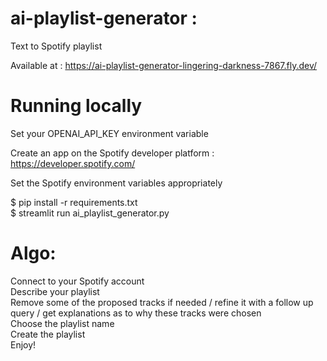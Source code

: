 # ai-playlist-generator : 

Text to Spotify playlist

Available at : https://ai-playlist-generator-lingering-darkness-7867.fly.dev/

# Running locally 

Set your OPENAI_API_KEY environment variable
  
Create an app on the Spotify developer platform : https://developer.spotify.com/  
  
Set the Spotify environment variables appropriately

$ pip install -r requirements.txt  
$ streamlit run ai_playlist_generator.py  

# Algo:  

Connect to your Spotify account  
Describe your playlist  
Remove some of the proposed tracks if needed / refine it with a follow up query / get explanations as to why these tracks were chosen  
Choose the playlist name  
Create the playlist  
Enjoy!  

